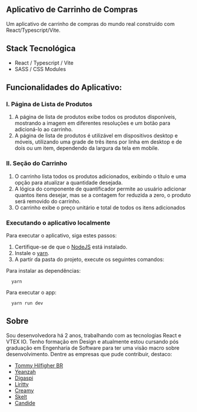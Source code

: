 ## Aplicativo de Carrinho de Compras

Um aplicativo de carrinho de compras do mundo real construído com React/Typescript/Vite.

## Stack Tecnológica
- React / Typescript / Vite
- SASS / CSS Modules

<!-- ### Capturas de Tela (animadas)

#### Visão Desktop
![Desktop](https://github.com/mihailgaberov/shopping-cart-app/blob/main/screenshots/desktop.gif)

#### Visão Mobile
![Mobile](https://github.com/mihailgaberov/shopping-cart-app/blob/main/screenshots/mobile.gif) -->

## Funcionalidades do Aplicativo:

### I. Página de Lista de Produtos
1. A página de lista de produtos exibe todos os produtos disponíveis, mostrando a imagem em diferentes resoluções e um botão para adicioná-lo ao carrinho.
2. A página de lista de produtos é utilizável em dispositivos desktop e móveis, utilizando uma grade de três itens por linha em desktop e de dois ou um item, dependendo da largura da tela em mobile.

### II. Seção do Carrinho
1. O carrinho lista todos os produtos adicionados, exibindo o título e uma opção para atualizar a quantidade desejada.
2. A lógica do componente de quantificador permite ao usuário adicionar quantos itens desejar, mas se a contagem for reduzida a zero, o produto será removido do carrinho.
3. O carrinho exibe o preço unitário e total de todos os itens adicionados



### Executando o aplicativo localmente

Para executar o aplicativo, siga estes passos:

1. Certifique-se de que o [NodeJS](http://nodejs.org/) está instalado.
2. Instale o [yarn](https://classic.yarnpkg.com/en/docs/install/#windows-stable/).
3. A partir da pasta do projeto, execute os seguintes comandos:

Para instalar as dependências:
```shell
  yarn
```
Para executar o app:

```shell
  yarn run dev
```

## Sobre 

Sou desenvolvedora há 2 anos, trabalhando com as tecnologias React e VTEX IO. Tenho formação em Design e atualmente estou cursando pós graduação em Engenharia de Software para ter uma visão macro sobre desenvolvimento. Dentre as empresas que pude contribuir, destaco:

- [Tommy Hilfigher BR](https://br.tommy.com/)
- [Yeanzah](https://www.yeanzah.com.br )
- [Digaspi](https://www.digaspi.com.br )
- [Liritty](https://www.liritty.com.br )
- [Creamy](https://www.creamy.com.br)
- [Skelt](https://www.skelt.com.br )
- [Candide](https://www.candide.com.br)
